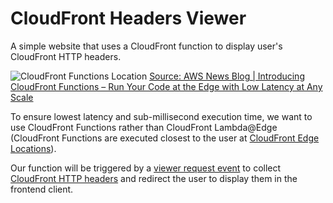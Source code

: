 # CloudFront Headers Viewer
A simple website that uses a CloudFront function to display user's CloudFront HTTP headers.

![CloudFront Functions Location](https://d2908q01vomqb2.cloudfront.net/da4b9237bacccdf19c0760cab7aec4a8359010b0/2021/04/01/cloudfront-functions-where.png)
[Source: AWS News Blog | Introducing CloudFront Functions – Run Your Code at the Edge with Low Latency at Any Scale](https://aws.amazon.com/blogs/aws/introducing-cloudfront-functions-run-your-code-at-the-edge-with-low-latency-at-any-scale/)

To ensure lowest latency and sub-millisecond execution time, we want to use CloudFront Functions rather than CloudFront Lambda@Edge (CloudFront Functions are executed closest to the user at [CloudFront Edge Locations](https://aws.amazon.com/cloudfront/features)).

Our function will be triggered by a [viewer request event](https://docs.aws.amazon.com/AmazonCloudFront/latest/DeveloperGuide/functions-event-structure.html#functions-event-structure-request) to collect [CloudFront HTTP headers](https://docs.aws.amazon.com/AmazonCloudFront/latest/DeveloperGuide/using-cloudfront-headers.html) and redirect the user to display them in the frontend client.
